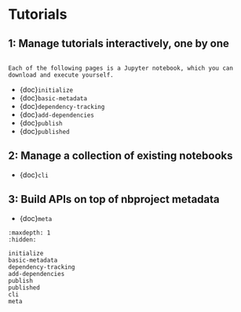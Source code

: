 # Tutorials

## 1: Manage tutorials interactively, one by one

```{note}

Each of the following pages is a Jupyter notebook, which you can download and execute yourself.

```

- {doc}`initialize`
- {doc}`basic-metadata`
- {doc}`dependency-tracking`
- {doc}`add-dependencies`
- {doc}`publish`
- {doc}`published`

## 2: Manage a collection of existing notebooks

- {doc}`cli`

## 3: Build APIs on top of nbproject metadata

- {doc}`meta`

```{toctree}
:maxdepth: 1
:hidden:

initialize
basic-metadata
dependency-tracking
add-dependencies
publish
published
cli
meta
```
